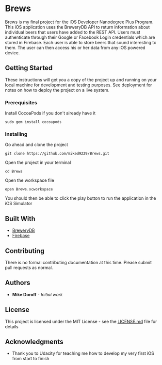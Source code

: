 # Brews

Brews is my final project for the iOS Developer Nanodegree Plus Program. This iOS application uses the BreweryDB API to return information about individual beers that users have added to the REST API. Users must authenticate through their Google or Facebook Login credentials which are stored in Firebase. Each user is able to store beers that sound interesting to them. The user can then access his or her data from any iOS powered device.

## Getting Started

These instructions will get you a copy of the project up and running on your local machine for development and testing purposes. See deployment for notes on how to deploy the project on a live system.

### Prerequisites

Install CocoaPods if you don't already have it

```
sudo gem install cocoapods
```

### Installing


Go ahead and clone the project

```
git clone https://github.com/miked9229/Brews.git
```

Open the project in your terminal

```
cd Brews
```

Open the workspace file
```
open Brews.xcworkspace
```

You should then be able to click the play button to run the application in the iOS Simulator



## Built With

* [BreweryDB](http://www.brewerydb.com/) 
* [Firebase](https://firebase.google.com/) 


## Contributing

There is no formal contributing documentation at this time. Please submit pull requests as normal.



## Authors

* **Mike Doroff** - *Initial work* 



## License

This project is licensed under the MIT License - see the [LICENSE.md](https://opensource.org/licenses/MIT) file for details

## Acknowledgments

* Thank you to Udacity for teaching me how to develop my very first iOS from start to finish
